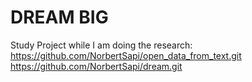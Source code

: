 # DREAM BIG


Study Project while I am doing the research:
https://github.com/NorbertSapi/open_data_from_text.git
https://github.com/NorbertSapi/dream.git
